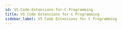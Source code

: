 ```yaml
---
id: VS-Code-Extensions-for-C-Programming
title: VS Code Extensions for C Programming
sidebar_label: VS Code Extensions for C Programming
---
```



#
